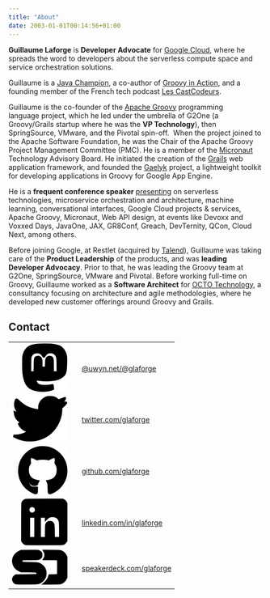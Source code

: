 ```yaml
---
title: "About"
date: 2003-01-01T00:14:56+01:00
---
```


**Guillaume Laforge** is **Developer Advocate** for [Google Cloud](https://cloud.google.com/),
where he spreads the word to developers about the serverless compute space and service orchestration solutions.

Guillaume is a [Java Champion](https://javachampions.org/),
a co-author of [Groovy in Action](https://www.manning.com/books/groovy-in-action-second-edition),
and a founding member of the French tech podcast [Les CastCodeurs](http://lescastcodeurs.com/).

Guillaume is the co-founder of the [Apache Groovy](http://groovy.codehaus.org/) programming language project,
which he led under the umbrella of G2One (a Groovy/Grails startup where he was the **VP Technology**), then SpringSource, VMware, and the Pivotal spin-off. 
When the project joined to the Apache Software Foundation, he was the Chair of the Apache Groovy Project Management Committee (PMC).
He is a member of the [Micronaut](http://micronaut.io/) Technology Advisory Board.
He initiated the creation of the [Grails](http://grails.org/) web application framework,
and founded the [Gaelyk](http://gaelyk.appspot.com/) project, a lightweight toolkit for developing applications in Groovy for Google App Engine.

He is a **frequent conference speaker** [presenting](/talks) on serverless technologies, microservice orchestration and architecture,
machine learning, conversational interfaces, Google Cloud projects & services, Apache Groovy, Micronaut, Web API design,
at events like Devoxx and Voxxed Days, JavaOne, JAX, GR8Conf, Greach, DevTernity, QCon, Cloud Next, among others.

Before joining Google, at Restlet (acquired by [Talend](https://www.talend.com/)),
Guillaume was taking care of the **Product Leadership** of the products, and was **leading Developer Advocacy**.
Prior to that, he was leading the Groovy team at G2One, SpringSource, VMware and Pivotal.
Before working full-time on Groovy, Guillaume worked as a **Software Architect** for [OCTO Technology](http://www.octo.com/),
a consultancy focusing on architecture and agile methodologies, where he developed new customer offerings around Groovy and Grails.

## Contact

|  |  |  |
| ------: | ------- | ------- |
| ![](/img/icons/mastodon-black.svg)    |  | [@uwyn.net/@glaforge](https://uwyn.net/@glaforge) |
| ![](/img/icons/twitter-black.svg)     |  | [twitter.com/glaforge](https://twitter.com/glaforge) |
| ![](/img/icons/github-black.svg)      |  | [github.com/glaforge](https://github.com/glaforge) |
| ![](/img/icons/linkedin-black.svg)    |  | [linkedin.com/in/glaforge](https://www.linkedin.com/in/glaforge) |
| ![](/img/icons/speakerdeck-black.svg) |  | [speakerdeck.com/glaforge](https://speakerdeck.com/glaforge) |